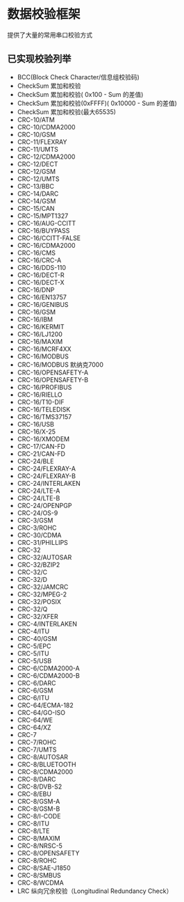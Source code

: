 ﻿# 数据校验框架

提供了大量的常用串口校验方式

## 已实现校验列举

- BCC(Block Check Character/信息组校验码)
- CheckSum 累加和校验
- CheckSum 累加和校验( 0x100 - Sum 的差值)
- CheckSum 累加和校验(0xFFFF)( 0x10000 - Sum 的差值)
- CheckSum 累加和校验(最大65535)
- CRC-10/ATM
- CRC-10/CDMA2000
- CRC-10/GSM
- CRC-11/FLEXRAY
- CRC-11/UMTS
- CRC-12/CDMA2000
- CRC-12/DECT
- CRC-12/GSM
- CRC-12/UMTS
- CRC-13/BBC
- CRC-14/DARC
- CRC-14/GSM
- CRC-15/CAN
- CRC-15/MPT1327
- CRC-16/AUG-CCITT
- CRC-16/BUYPASS
- CRC-16/CCITT-FALSE
- CRC-16/CDMA2000
- CRC-16/CMS
- CRC-16/CRC-A
- CRC-16/DDS-110
- CRC-16/DECT-R
- CRC-16/DECT-X
- CRC-16/DNP
- CRC-16/EN13757
- CRC-16/GENIBUS
- CRC-16/GSM
- CRC-16/IBM
- CRC-16/KERMIT
- CRC-16/LJ1200
- CRC-16/MAXIM
- CRC-16/MCRF4XX
- CRC-16/MODBUS
- CRC-16/MODBUS 默纳克7000
- CRC-16/OPENSAFETY-A
- CRC-16/OPENSAFETY-B
- CRC-16/PROFIBUS
- CRC-16/RIELLO
- CRC-16/T10-DIF
- CRC-16/TELEDISK
- CRC-16/TMS37157
- CRC-16/USB
- CRC-16/X-25
- CRC-16/XMODEM
- CRC-17/CAN-FD
- CRC-21/CAN-FD
- CRC-24/BLE
- CRC-24/FLEXRAY-A
- CRC-24/FLEXRAY-B
- CRC-24/INTERLAKEN
- CRC-24/LTE-A
- CRC-24/LTE-B
- CRC-24/OPENPGP
- CRC-24/OS-9
- CRC-3/GSM
- CRC-3/ROHC
- CRC-30/CDMA
- CRC-31/PHILLIPS
- CRC-32
- CRC-32/AUTOSAR
- CRC-32/BZIP2
- CRC-32/C
- CRC-32/D
- CRC-32/JAMCRC
- CRC-32/MPEG-2
- CRC-32/POSIX
- CRC-32/Q
- CRC-32/XFER
- CRC-4/INTERLAKEN
- CRC-4/ITU
- CRC-40/GSM
- CRC-5/EPC
- CRC-5/ITU
- CRC-5/USB
- CRC-6/CDMA2000-A
- CRC-6/CDMA2000-B
- CRC-6/DARC
- CRC-6/GSM
- CRC-6/ITU
- CRC-64/ECMA-182
- CRC-64/GO-ISO
- CRC-64/WE
- CRC-64/XZ
- CRC-7
- CRC-7/ROHC
- CRC-7/UMTS
- CRC-8/AUTOSAR
- CRC-8/BLUETOOTH
- CRC-8/CDMA2000
- CRC-8/DARC
- CRC-8/DVB-S2
- CRC-8/EBU
- CRC-8/GSM-A
- CRC-8/GSM-B
- CRC-8/I-CODE
- CRC-8/ITU
- CRC-8/LTE
- CRC-8/MAXIM
- CRC-8/NRSC-5
- CRC-8/OPENSAFETY
- CRC-8/ROHC
- CRC-8/SAE-J1850
- CRC-8/SMBUS
- CRC-8/WCDMA
- LRC 纵向冗余校验（Longitudinal Redundancy Check）